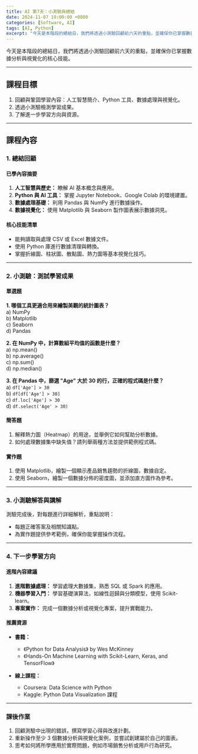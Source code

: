 ```yaml
---
title: AI 第7天：小測驗與總結  
date: 2024-11-07 19:00:00 +0800
categories: [Software, AI]
tags: [AI, Python] 
excerpt: "今天是本階段的總結日，我們將透過小測驗回顧前六天的重點，並確保你已掌握數據分析與視覺化的核心技能。"
---
```


今天是本階段的總結日，我們將透過小測驗回顧前六天的重點，並確保你已掌握數據分析與視覺化的核心技能。

---

## **課程目標**
1. 回顧與鞏固學習內容：人工智慧簡介、Python 工具、數據處理與視覺化。  
2. 透過小測驗檢測學習成果。  
3. 了解進一步學習方向與資源。  

---

## **課程內容**

### **1. 總結回顧**  

#### **已學內容摘要**
1. **人工智慧與歷史：** 瞭解 AI 基本概念與應用。  
2. **Python 與 AI 工具：** 掌握 Jupyter Notebook、Google Colab 的環境建置。  
3. **數據處理基礎：** 利用 Pandas 與 NumPy 進行數據操作。  
4. **數據視覺化：** 使用 Matplotlib 與 Seaborn 製作圖表展示數據洞見。  

#### **核心技能清單**
- 能夠讀取與處理 CSV 或 Excel 數據文件。  
- 使用 Python 庫進行數據清理與轉換。  
- 掌握折線圖、柱狀圖、散點圖、熱力圖等基本視覺化技巧。  

---

### **2. 小測驗：測試學習成果**

#### **單選題**  
**1. 哪個工具更適合用來繪製美觀的統計圖表？**  
a) NumPy  
b) Matplotlib  
c) Seaborn  
d) Pandas  

**2. 在 NumPy 中，計算數組平均值的函數是什麼？**  
a) np.mean()  
b) np.average()  
c) np.sum()  
d) np.median()  

**3. 在 Pandas 中，篩選 "Age" 大於 30 的行，正確的程式碼是什麼？**  
a) `df['Age'] > 30`  
b) `df[df['Age'] > 30]`  
c) `df.loc['Age'] > 30`  
d) `df.select('Age' > 30)`  

#### **簡答題**
1. 解釋熱力圖（Heatmap）的用途，並舉例它如何幫助分析數據。  
2. 如何處理數據集中缺失值？請列舉兩種方法並提供範例程式碼。  

#### **實作題**
1. 使用 Matplotlib，繪製一個顯示產品銷售趨勢的折線圖，數據自定。  
2. 使用 Seaborn，繪製一個數據分佈的密度圖，並添加直方圖作為參考。  

---

### **3. 小測驗解答與講解**  
測驗完成後，對每題進行詳細解析，重點說明：  
- 每題正確答案及相關知識點。  
- 為實作題提供參考範例，確保你能掌握操作流程。  

---

### **4. 下一步學習方向**  

#### **進階內容建議**  
1. **進階數據處理：** 學習處理大數據集，熟悉 SQL 或 Spark 的應用。  
2. **機器學習入門：** 學習基礎演算法，如線性迴歸與分類模型，使用 Scikit-learn。  
3. **專案實作：** 完成一個數據分析或視覺化專案，提升實戰能力。  

#### **推薦資源**
- **書籍：**  
  - 《Python for Data Analysis》 by Wes McKinney  
  - 《Hands-On Machine Learning with Scikit-Learn, Keras, and TensorFlow》  

- **線上課程：**  
  - Coursera: Data Science with Python  
  - Kaggle: Python Data Visualization 課程  

---

### **課後作業**

1. 回顧測驗中出現的錯誤，撰寫學習心得與改進計劃。  
2. 重新操作至少 3 個數據分析與視覺化案例，並嘗試創建屬於自己的圖表。  
3. 思考如何將所學應用於實際問題，例如市場銷售分析或用戶行為研究。  
